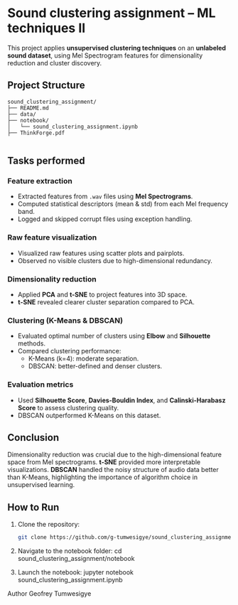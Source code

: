 # Sound clustering assignment – ML techniques II

This project applies **unsupervised clustering techniques** on an **unlabeled sound dataset**, using Mel Spectrogram features for dimensionality reduction and cluster discovery.

## Project Structure

```
sound_clustering_assignment/
├── README.md              
├── data/                    
├── notebook/             
│   └── sound_clustering_assignment.ipynb
├── ThinkForge.pdf
         
```

## Tasks performed

### Feature extraction
- Extracted features from `.wav` files using **Mel Spectrograms**.
- Computed statistical descriptors (mean & std) from each Mel frequency band.
- Logged and skipped corrupt files using exception handling.

### Raw feature visualization
- Visualized raw features using scatter plots and pairplots.
- Observed no visible clusters due to high-dimensional redundancy.

### Dimensionality reduction
- Applied **PCA** and **t-SNE** to project features into 3D space.
- **t-SNE** revealed clearer cluster separation compared to PCA.

### Clustering (K-Means & DBSCAN)
- Evaluated optimal number of clusters using **Elbow** and **Silhouette** methods.
- Compared clustering performance:
  - K-Means (k=4): moderate separation.
  - DBSCAN: better-defined and denser clusters.

### Evaluation metrics
- Used **Silhouette Score**, **Davies-Bouldin Index**, and **Calinski-Harabasz Score** to assess clustering quality.
- DBSCAN outperformed K-Means on this dataset.

## Conclusion

Dimensionality reduction was crucial due to the high-dimensional feature space from Mel spectrograms. **t-SNE** provided more interpretable visualizations. **DBSCAN** handled the noisy structure of audio data better than K-Means, highlighting the importance of algorithm choice in unsupervised learning.

## How to Run
1. Clone the repository:
   ```bash
   git clone https://github.com/g-tumwesigye/sound_clustering_assignment.git
   ```
2. Navigate to the notebook folder:
   cd sound_clustering_assignment/notebook

3. Launch the notebook:
jupyter notebook sound_clustering_assignment.ipynb

Author
Geofrey Tumwesigye

   
